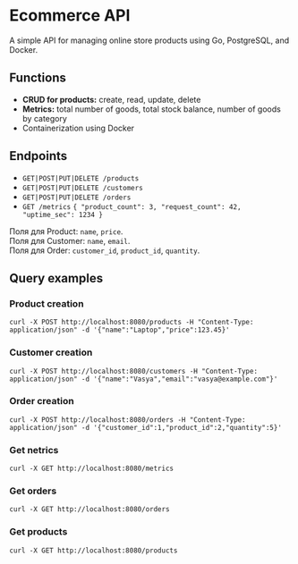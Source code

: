 # Ecommerce API
A simple API for managing online store products using Go, PostgreSQL, and Docker.
## Functions
- **CRUD for products:** create, read, update, delete
- **Metrics:** total number of goods, total stock balance, number of goods by category
- Containerization using Docker

## Endpoints

- `GET|POST|PUT|DELETE /products`
- `GET|POST|PUT|DELETE /customers`
- `GET|POST|PUT|DELETE /orders`
- `GET /metrics`
`
  {
     "product_count": 3,
     "request_count": 42,
     "uptime_sec": 1234
  }
`

Поля для Product: `name`, `price`.\
Поля для Customer: `name`, `email`.\
Поля для Order: `customer_id`, `product_id`, `quantity`.


## Query examples
### Product creation
`curl -X POST http://localhost:8080/products -H "Content-Type: application/json" -d '{"name":"Laptop","price":123.45}'`

### Customer creation
`curl -X POST http://localhost:8080/customers -H "Content-Type: application/json" -d '{"name":"Vasya","email":"vasya@example.com"}'`
### Order creation
`curl -X POST http://localhost:8080/orders -H "Content-Type: application/json" -d '{"customer_id":1,"product_id":2,"quantity":5}'`
### Get netrics
`curl -X GET http://localhost:8080/metrics`
### Get orders
`curl -X GET http://localhost:8080/orders`
### Get products
`curl -X GET http://localhost:8080/products`
